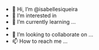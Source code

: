 - 👋 Hi, I’m @isabellesiqueira
- 👀 I’m interested in 
- 🌱 I’m currently learning ...
- 
- 💞️ I’m looking to collaborate on ...
- 📫 How to reach me ...

<!---
isabellesiqueira/isabellesiqueira is a ✨ special ✨ repository because its `README.md` (this file) appears on your GitHub profile.
You can click the Preview link to take a look at your changes.
--->
